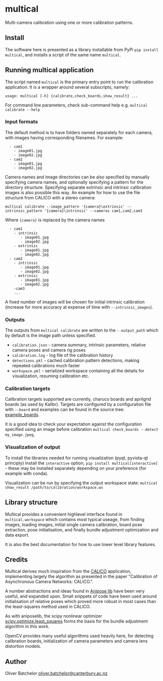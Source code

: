 # multical

Multi-camera calibration using one or more calibration patterns. 


## Install

The software here is presented as a library installable from PyPi `pip install multical`, and installs a script of the same name `multical`.


## Running multical application

The script named `multical` is the primary entry point to run the calibration application. It is a wrapper around several subscripts, namely:
```
usage: multical [-h] {calibrate,check_boards,show_result} ...
```

For command line parameters, check sub-command help e.g. `multical calibrate --help`

### Input formats


The default method is to have folders named separately for each camera, with images having corresponding filenames. For example:
```
  - cam1
    - image01.jpg
    - image02.jpg
  - cam2
    - image01.jpg
    - image02.jpg
```    

Camera names and image directories can be also specified by manually specifying camera names, and optionally specifying a pattern for the directory structure. Specifying separate extrinsic and intrinsic calibration images is also possible this way. An example for how to use the file structure from CALICO with a stereo camera:

`multical calibrate --image_pattern '{camera}\extrinsic' --intrinsic_pattern '{camera}\intrinsic' --cameras cam1,cam2,cam3` 

Where `{camera}` is replaced by the camera names 

```
  - cam1
    - intrinsic
       - image01.jpg
       - image02.jpg
    - extrinsic
       - image01.jpg
       - image02.jpg    
  - cam2
    - intrinsic
       - image01.jpg
       - image02.jpg
    - extrinsic
       - image01.jpg
       - image02.jpg    
    -cam3
    ...
```    

A fixed number of images will be chosen for initial intrinsic calibration (increase for more accuracy at expense of time with `--intrinsic_images`).

### Outputs

The outputs from `multical calibrate` are written to the `--output_path` which by default is the image path unless specified. 
* `calibration.json` - camera summary, intrinsic parameters, relative camera poses and camera rig poses
* `calibration.log`  - log file of the calibration history
* `detections.pkl`   - cached calibration pattern detections, making repeated calibrations much faster
* `workspace.pkl`    - serialized workspace containing all the details for visualization, resuming calibration etc.

### Calibration targets

Calibration targets supported are currently, charuco boards and aprilgrid boards (as used by Kalibr). Targets are configured by a configuration file with `--board` and examples can be found in the source tree: [example_boards](https://github.com/saulzar/multical/tree/master/example_boards). 

It is a good idea to check your expectation against the configuration specified using an image before calibration `multical check_boards --detect my_image.jpeg`, 

### Visualization of output

To install the libraries needed for running visualization (pyqt, pyvista-qt principly) install the `interactive` option, `pip install multical[interactive]` - these may be installed separately depending on your preference (for example with conda).

Visualization can be run by specifying the output workspace state:
`multical show_result /path/to/calibration/workspace.ws`

## Library structure


Multical provides a convenient highlevel interface found in `multical.workspace` which contains most typical useage, from finding images, loading images, initial single camera calibration, board pose extraction, pose initialisation, and finally bundle adjustment optimization and data export.

It is also the best documentation for how to use lower level library features.


## Credits

Multical derives much inspiration from the [CALICO](https://github.com/amy-tabb/calico) application, implementing largely the algorithm as presented in the paper "Calibration of Asynchronous Camera Networks: CALICO.".

A number abstractions and ideas found in [Anipose lib](https://github.com/lambdaloop/aniposelib) have been very useful, and expanded upon. Small snippets of code have been used around initialisation of relative poses which proved more robust in most cases than the least-squares method used in CALICO.

As with aniposelib, the scipy nonlinear optimizer [scipy.optimize.least_squares](https://docs.scipy.org/doc/scipy/reference/generated/scipy.optimize.least_squares.html) forms the basis for the bundle adjustment algorithm in this work. 

OpenCV provides many useful algorithms used heavily here, for detecting calibration boards, initialization of camera parameters and camera lens distortion models.


## Author

Oliver Batchelor
oliver.batchelor@canterbury.ac.nz
